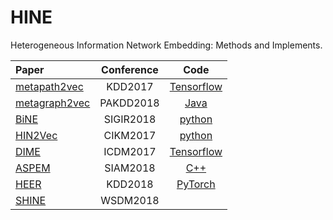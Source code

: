 # HINE
Heterogeneous Information Network Embedding: Methods and Implements.

|    Paper    |  Conference  |  Code |
|  :---------  | :------:  | :------: |
|  [metapath2vec](https://ericdongyx.github.io/papers/KDD17-dong-chawla-swami-metapath2vec.pdf) |  KDD2017  |  [Tensorflow](https://github.com/apple2373/metapath2vec)  |
|  [metagraph2vec](https://arxiv.org/pdf/1803.02533.pdf)  | PAKDD2018  |  [Java](https://github.com/daokunzhang/MetaGraph2Vec) |
|  [BiNE](https://www.comp.nus.edu.sg/~xiangnan/papers/sigir18-bipartiteNE.pdf)| SIGIR2018| [python](https://github.com/clhchtcjj/BiNE) |
|  [HIN2Vec](http://shichuan.org/hin/topic/Embedding/2017.%20CIKM%20HIN2Vec.pdf)| CIKM2017 | [python](https://github.com/csiesheep/hin2vec) |
|  [DIME](https://arxiv.org/pdf/1711.09409.pdf) | ICDM2017 | [Tensorflow](http://www.ifmlab.org/publication.html) |
|  [ASPEM](http://hanj.cs.illinois.edu/pdf/sdm18_yshi.pdf)  |  SIAM2018 | [C++](https://github.com/ysyushi/aspem) |
|  [HEER](http://www.yichang-cs.com/yahoo/bigdata16_heer.pdf)  |  KDD2018  |  [PyTorch](https://github.com/GentleZhu/HEER)  |
|  [SHINE](https://arxiv.org/pdf/1712.00732.pdf)  |  WSDM2018  |    |

